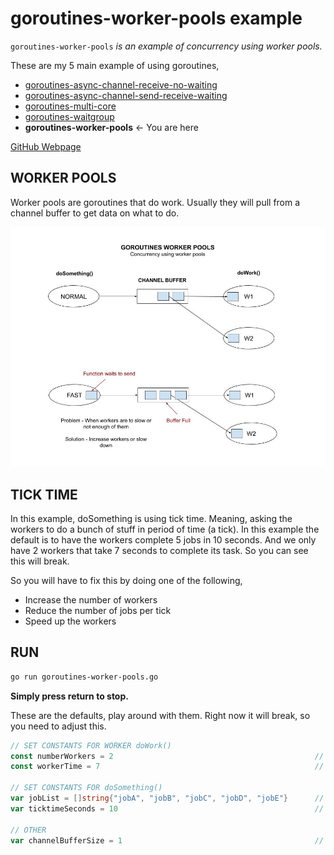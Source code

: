 # goroutines-worker-pools example

`goroutines-worker-pools` _is an example of concurrency using
worker pools._

These are my 5 main example of using goroutines,

* [goroutines-async-channel-receive-no-waiting](https://github.com/JeffDeCola/my-go-examples/tree/master/goroutines/goroutines-async-channel-receive-no-waiting)
* [goroutines-async-channel-send-receive-waiting](https://github.com/JeffDeCola/my-go-examples/tree/master/goroutines/goroutines-async-channel-send-receive-waiting)
* [goroutines-multi-core](https://github.com/JeffDeCola/my-go-examples/tree/master/goroutines/goroutines-multi-core)
* [goroutines-waitgroup](https://github.com/JeffDeCola/my-go-examples/tree/master/goroutines/goroutines-waitgroup)
* **goroutines-worker-pools** <- You are here

[GitHub Webpage](https://jeffdecola.github.io/my-go-examples/)

## WORKER POOLS

Worker pools are goroutines that do work.
Usually they will pull from a channel buffer to get data on what to do.

![IMAGE - goroutines-worker-pools - IMAGE](../../docs/pics/goroutines-worker-pools.jpg)

## TICK TIME

In this example, doSomething is using tick time.
Meaning, asking the workers to do a bunch of stuff in period of time
(a tick).
In this example the default is to have the workers complete
5 jobs in 10 seconds.
And we only have 2 workers that take 7 seconds to complete its task.
So you can see this will break.

So you will have to fix this by doing one of the following,

* Increase the number of workers
* Reduce the number of jobs per tick
* Speed up the workers

## RUN

```bash
go run goroutines-worker-pools.go
```

**Simply press return to stop.**

These are the defaults, play around with them.  Right now it will break,
so you need to adjust this.

```go
// SET CONSTANTS FOR WORKER doWork()
const numberWorkers = 2                                             // How many workers you want
const workerTime = 7                                                // How long it takes a worker to work

// SET CONSTANTS FOR doSomething()
var jobList = []string{"jobA", "jobB", "jobC", "jobD", "jobE"}      // 5 jobs with jobNames
var ticktimeSeconds = 10                                            // Tick time to send a bunch of jobs workers

// OTHER
var channelBufferSize = 1                                           // How many channel buffers
```
